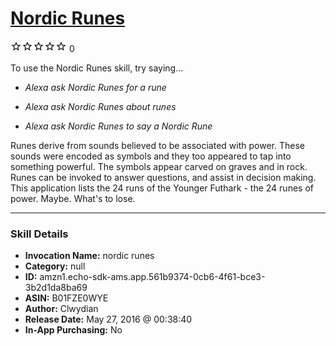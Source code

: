 # [Nordic Runes](http://alexa.amazon.com/#skills/amzn1.echo-sdk-ams.app.561b9374-0cb6-4f61-bce3-3b2d1da8ba69)
![0 stars](../../images/ic_star_border_black_18dp_1x.png)![0 stars](../../images/ic_star_border_black_18dp_1x.png)![0 stars](../../images/ic_star_border_black_18dp_1x.png)![0 stars](../../images/ic_star_border_black_18dp_1x.png)![0 stars](../../images/ic_star_border_black_18dp_1x.png) 0

To use the Nordic Runes skill, try saying...

* *Alexa ask Nordic Runes for a rune*

* *Alexa  ask Nordic Runes about runes*

* *Alexa ask Nordic Runes to say a Nordic Rune*

Runes derive from sounds believed to be associated with power. These sounds were encoded as symbols and they too appeared to tap into something powerful. The symbols appear carved on graves and in rock.  Runes can be invoked to answer questions, and assist in decision making.  This application lists the 24 runs of the Younger Futhark - the 24 runes of power. Maybe. What's to lose.

***

### Skill Details

* **Invocation Name:** nordic runes
* **Category:** null
* **ID:** amzn1.echo-sdk-ams.app.561b9374-0cb6-4f61-bce3-3b2d1da8ba69
* **ASIN:** B01FZE0WYE
* **Author:** Clwydian
* **Release Date:** May 27, 2016 @ 00:38:40
* **In-App Purchasing:** No
